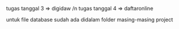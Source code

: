 tugas tanggal 3 => digidaw /n
tugas tanggal 4 => daftaronline

untuk file database sudah ada didalam folder masing-masing project
